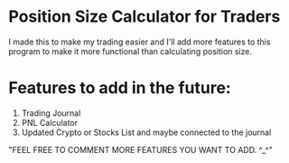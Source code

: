 # Position Size Calculator for Traders

I made this to make my trading easier and I'll add more features to this program to make it more functional than calculating position size.


# Features to add in the future:
1. Trading Journal
2. PNL Calculator
3. Updated Crypto or Stocks List and maybe connected to the journal

"FEEL FREE TO COMMENT MORE FEATURES YOU WANT TO ADD. ^_^"
